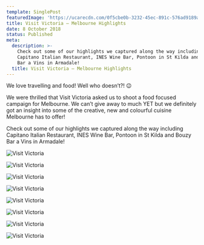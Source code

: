 ```yaml
---
template: SinglePost
featuredImage: 'https://ucarecdn.com/0f5cbe0b-3232-45ec-891c-576ad9189a87/'
title: Visit Victoria – Melbourne Highlights
date: 8 October 2018
status: Published
meta:
  description: >-
    Check out some of our highlights we captured along the way including
    Capitano Italian Restaurant, INES Wine Bar, Pontoon in St Kilda and Bouzy
    Bar a Vins in Armadale!
  title: Visit Victoria – Melbourne Highlights
---
```


We love travelling and food! Well who doesn’t?! 😉

We were thrilled that Visit Victoria asked us to shoot a food focused campaign for Melbourne. We can’t give away to much YET but we definitely got an insight into some of the creative, new and colourful cuisine Melbourne has to offer!

Check out some of our highlights we captured along the way including Capitano Italian Restaurant, INES Wine Bar, Pontoon in St Kilda and Bouzy Bar a Vins in Armadale!

![Visit Victoria](https://ucarecdn.com/1856211e-b4af-4b69-a36f-31c041eb9ce2/)

![Visit Victoria](https://ucarecdn.com/07dc961b-9b6a-47c5-9171-5dcf714d4042/)

![Visit Victoria](https://ucarecdn.com/94499676-1abc-4b24-a67b-4e97f6d6a312/)

![Visit Victoria](https://ucarecdn.com/611d29c7-6a12-487b-bd83-634d93c624d0/)

![Visit Victoria](https://ucarecdn.com/7834a4fb-fda2-4c0d-8cd0-36b7c1952647/)

![Visit Victoria](https://ucarecdn.com/fee5b961-927d-44aa-8ad4-bc042877a409/)

![Visit Victoria](https://ucarecdn.com/4f6c7d22-3b2c-465c-b3a6-50ec8938a476/)

![Visit Victoria](https://ucarecdn.com/e9c4e4c8-7576-40ba-9836-4b1105eb5058/)
